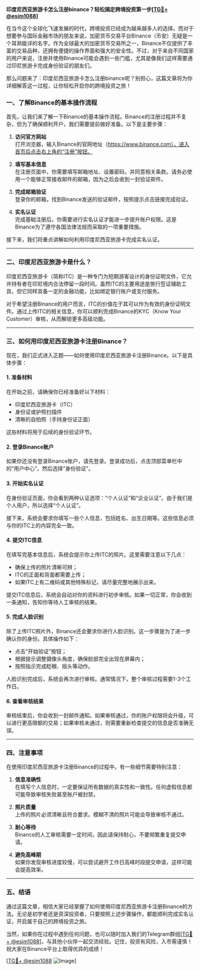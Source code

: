 **印度尼西亚旅游卡怎么注册binance？轻松搞定跨境投资第一步[[TG💪+ @esim1088](https://t.me/s/esim1088)]**

在当今这个全球化飞速发展的时代，跨境投资已经成为越来越多人的选择。而对于想要参与国际金融市场的朋友来说，加密货币交易平台Binance（币安）无疑是一个耳熟能详的名字。作为全球最大的加密货币交易所之一，Binance不仅提供了丰富的交易品种，还拥有便捷的操作界面和强大的安全性。不过，对于来自不同国家的用户来说，注册并使用Binance可能会遇到一些门槛，尤其是像我们这样需要通过印尼旅游卡完成身份验证的朋友们。

那么问题来了：印度尼西亚旅游卡怎么注册binance呢？别担心，这篇文章将为你详细解答这一过程，让你轻松开启你的跨境投资之旅！

### 一、了解Binance的基本操作流程

首先，让我们来了解一下Binance的基本操作流程。Binance的注册过程并不复杂，但为了确保顺利开户，我们需要提前做好准备。以下是主要步骤：

1. **访问官方网站**  
   打开浏览器，输入Binance的官网地址（https://www.binance.com），进入首页后点击右上角的“注册”按钮。
   
2. **填写基本信息**  
   在注册页面中，你需要填写邮箱地址、设置密码，并同意相关条款。请务必使用一个能够正常接收邮件的邮箱，因为之后会收到一封验证邮件。

3. **完成邮箱验证**  
   登录你的邮箱，找到Binance发送的验证邮件，按照提示点击链接完成验证。

4. **实名认证**  
   完成基础注册后，你需要进行实名认证才能进一步提升账户权限。这是Binance为了遵守各国法律法规而采取的一项重要措施。

接下来，我们将重点讲解如何利用印度尼西亚旅游卡完成实名认证。

---

### 二、印度尼西亚旅游卡是什么？

印度尼西亚旅游卡（简称ITC）是一种专门为短期游客设计的身份证明文件，它允许持有者在印尼境内合法停留一段时间。虽然ITC的主要用途是旅行签证辅助工具，但它同样具备一定的金融功能，比如绑定银行账户或支付服务。

对于希望注册Binance的用户而言，ITC的价值在于其可以作为有效的身份证明文件。通过上传ITC的相关信息，你可以顺利完成Binance的KYC（Know Your Customer）审核，从而解锁更多高级功能。

---

### 三、如何用印度尼西亚旅游卡注册Binance？

现在，我们正式进入正题——如何使用印度尼西亚旅游卡注册Binance。以下是具体步骤：

#### 1. 准备材料
在开始之前，请确保你已经准备好以下材料：
- 印度尼西亚旅游卡（ITC）
- 身份证或护照扫描件
- 清晰的自拍照（手持身份证正面）

这些材料将用于后续的身份验证环节。

#### 2. 登录Binance账户
如果你还没有登录Binance账户，请先登录。登录成功后，点击顶部菜单栏中的“用户中心”，然后选择“身份验证”。

#### 3. 开始实名认证
在身份验证页面，你会看到两种认证选项：“个人认证”和“企业认证”。由于我们是个人用户，所以选择“个人认证”。

接下来，系统会要求你填写一些个人信息，包括姓名、出生日期等。这些信息必须与你的ITC上的内容完全一致。

#### 4. 提交ITC信息
在填写完基本信息后，系统会提示你上传ITC的照片。这里需要注意以下几点：
- 确保上传的照片清晰可辨；
- ITC的正面和背面都需要上传；
- 如果ITC上有二维码或其他特殊标记，请尽量完整地展示出来。

提交ITC信息后，系统会自动对你的资料进行初步审核。如果一切正常，你会收到一条通知，告知你等待人工审核的结果。

#### 5. 完成人脸识别
除了上传ITC照片外，Binance还会要求你进行人脸识别。这一步骤是为了进一步确认你的身份。具体操作如下：
- 点击“开始验证”按钮；
- 根据提示调整摄像头角度，确保脸部完全出现在屏幕内；
- 按照指示完成眨眼、摇头等动作。

人脸识别完成后，系统会再次进行审核。通常情况下，整个审核过程需要1-3个工作日。

#### 6. 查看审核结果
审核结束后，你会收到一封邮件通知。如果审核通过，你的账户权限将会升级，可以进行更高限额的交易；如果审核未通过，则需要重新检查提交的信息是否准确无误。

---

### 四、注意事项

在使用印度尼西亚旅游卡注册Binance的过程中，有一些细节需要特别注意：

1. **信息准确性**  
   在填写个人信息时，一定要保证所有数据的真实性和一致性。任何虚假信息都可能导致审核失败甚至账户被封禁。

2. **照片质量**  
   上传的照片必须清晰且符合要求。模糊不清的照片可能会导致审核不通过。

3. **耐心等待**  
   Binance的人工审核需要一定时间，因此请保持耐心，不要频繁重复提交申请。

4. **避免高峰期**  
   如果你发现审核进度较慢，可以尝试避开工作日高峰时段提交申请，这样可能会提高效率。

---

### 五、结语

通过这篇文章，相信大家已经掌握了如何使用印度尼西亚旅游卡注册Binance的方法。无论是初学者还是资深投资者，只要按照上述步骤操作，都能顺利完成实名认证，开启属于自己的跨境投资之旅。

当然，如果你在过程中遇到任何问题，也可以随时加入我们的Telegram群组[[TG💪+ @esim1088](https://t.me/s/esim1088)]，与其他小伙伴一起交流经验。记住，投资有风险，入市需谨慎！祝大家在Binance平台上取得优异的成绩！

[[TG💪+ @esim1088](https://t.me/s/esim1088) ![Image](https://i.postimg.cc/4NQfJmqS/Snipaste-2025-05-13-00-14-12.png)]